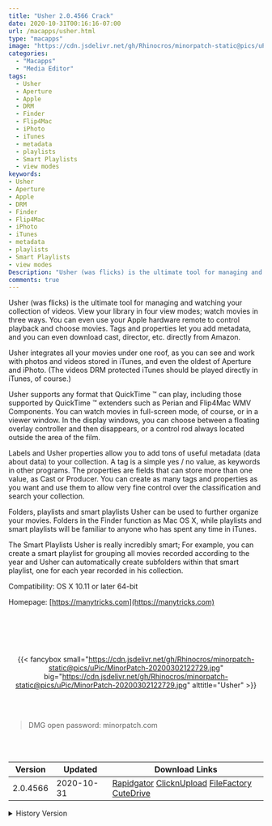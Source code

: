 ```yaml
---
title: "Usher 2.0.4566 Crack"
date: 2020-10-31T00:16:16-07:00
url: /macapps/usher.html
type: "macapps"
image: "https://cdn.jsdelivr.net/gh/Rhinocros/minorpatch-static@pics/uPic/0W9V1a.png"
categories:
  - "Macapps"
  - "Media Editor"
tags:
  - Usher
  - Aperture
  - Apple
  - DRM
  - Finder
  - Flip4Mac
  - iPhoto
  - iTunes
  - metadata
  - playlists
  - Smart Playlists
  - view modes
keywords:
- Usher
- Aperture
- Apple
- DRM
- Finder
- Flip4Mac
- iPhoto
- iTunes
- metadata
- playlists
- Smart Playlists
- view modes
Description: "Usher (was flicks) is the ultimate tool for managing and watching your collection of videos. View your library in four view modes; watch movies in three ways"
comments: true
---
```


Usher (was flicks) is the ultimate tool for managing and watching your collection of videos. View your library in four view modes; watch movies in three ways. You can even use your Apple hardware remote to control playback and choose movies. Tags and properties let you add metadata, and you can even download cast, director, etc. directly from Amazon.

Usher integrates all your movies under one roof, as you can see and work with photos and videos stored in iTunes, and even the oldest of Aperture and iPhoto. (The videos DRM protected iTunes should be played directly in iTunes, of course.)

Usher supports any format that QuickTime ™ can play, including those supported by QuickTime ™ extenders such as Perian and Flip4Mac WMV Components. You can watch movies in full-screen mode, of course, or in a viewer window. In the display windows, you can choose between a floating overlay controller and then disappears, or a control rod always located outside the area of ​​the film.

Labels and Usher properties allow you to add tons of useful metadata (data about data) to your collection. A tag is a simple yes / no value, as keywords in other programs. The properties are fields that can store more than one value, as Cast or Producer. You can create as many tags and properties as you want and use them to allow very fine control over the classification and search your collection.

Folders, playlists and smart playlists Usher can be used to further organize your movies. Folders in the Finder function as Mac OS X, while playlists and smart playlists will be familiar to anyone who has spent any time in iTunes.

The Smart Playlists Usher is really incredibly smart; For example, you can create a smart playlist for grouping all movies recorded according to the year and Usher can automatically create subfolders within that smart playlist, one for each year recorded in his collection.

Compatibility: OS X 10.11 or later 64-bit

Homepage: [https://manytricks.com](https://manytricks.com)

<br/>
<br/>
<script async src="https://pagead2.googlesyndication.com/pagead/js/adsbygoogle.js"></script>
<ins class="adsbygoogle"
     style="display:block; text-align:center;"
     data-ad-layout="in-article"
     data-ad-format="fluid"
     data-ad-client="ca-pub-8746275014476192"
     data-ad-slot="5144997159"></ins>
<script>
     (adsbygoogle = window.adsbygoogle || []).push({});
</script>
<br/>
<br/>


<center>

{{< fancybox small="https://cdn.jsdelivr.net/gh/Rhinocros/minorpatch-static@pics/uPic/MinorPatch-20200302122729.jpg" big="https://cdn.jsdelivr.net/gh/Rhinocros/minorpatch-static@pics/uPic/MinorPatch-20200302122729.jpg" alttitle="Usher" >}}

</center>

<br/>
<br/>


> DMG open password: minorpatch.com

<br/>

<br/>
<div id="history_version" class="history_version">

| Version | Updated | Download Links |
| ---- | ---- | ---- |
| 2.0.4566 | 2020-10-31 | [Rapidgator](https://ouo.io/od7IEe)   [ClicknUpload](https://ouo.io/d8PJPM)   [FileFactory](https://ouo.io/aXIeG1)   [CuteDrive](https://ouo.io/dFGd0b) |
<details>
<summary>History Version</summary>

| Version | Updated | Download Links |
| ---- | ---- | ---- |
| 2.0.4556 | 2020-08-31 | [UsersCloud](https://ouo.io/mRJtV5h)   [ClicknUpload](https://ouo.io/9AubYK)   [FileFactory](https://ouo.io/R5Iiaf)   [CuteDrive](https://ouo.io/TTa9WdJ) |
| 2.0.4545 | 2020-06-30 | [UsersCloud](https://ouo.io/xZpNXp)   [ClicknUpload](https://ouo.io/05gAvf)   [FileFactory](https://ouo.io/MkvXchJ)   [CuteDrive](https://ouo.io/MkvXchJ) |
| 2.0.4530 | 2020-05-01 | [UsersCloud](https://ouo.io/jqaFVM)   [ClicknUpload](https://ouo.io/6H9g8P)   [FileFactory](https://ouo.io/wMFZws)   [CuteDrive](https://ouo.io/rdjZ8r) |
| 2.0.4520 | 2020-03-10 | [UsersCloud](https://ouo.io/I43Lxz)   [ClicknUpload](https://ouo.io/8MtoLv)   [FileFactory](https://ouo.io/a29LqY)   [CuteDrive](https://ouo.io/Jp1aOm) |
| 2.0.4516 | 2020-03-02 | [UsersCloud](https://ouo.io/oPiqiw1)   [ClicknUpload](https://ouo.io/OcUz8J)   [FileFactory](https://ouo.io/ec7TQx)   [CuteDrive](https://ouo.io/Ql37oMh) |
| 2.0.4505 | 2020-01-30 | [UsersCloud](https://ouo.io/46t8v)   [ClicknUpload](https://ouo.io/mFEo1w)   [Mega](https://ouo.io/zECet7)   [CuteDrive](https://ouo.io/FDOnF1) |
| 2.0.4501 | 2020-01-21 | [UsersCloud](https://ouo.io/2pQxyu)   [ClicknUpload](https://ouo.io/D4OgDK)   [Mega](https://ouo.io/a8FB7N)   [CuteDrive](https://ouo.io/5Gp2ZK) |
</details>

</div>
